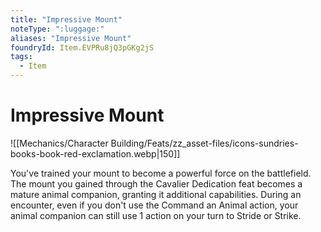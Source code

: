 ```yaml
---
title: "Impressive Mount"
noteType: ":luggage:"
aliases: "Impressive Mount"
foundryId: Item.EVPRu8jQ3pGKg2jS
tags:
  - Item
---
```


# Impressive Mount
![[Mechanics/Character Building/Feats/zz_asset-files/icons-sundries-books-book-red-exclamation.webp|150]]

You've trained your mount to become a powerful force on the battlefield. The mount you gained through the Cavalier Dedication feat becomes a mature animal companion, granting it additional capabilities. During an encounter, even if you don't use the Command an Animal action, your animal companion can still use 1 action on your turn to Stride or Strike.
